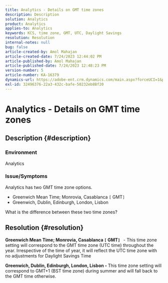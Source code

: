 ```yaml
---
title: Analytics - Details on GMT time zones
description: Description
solution: Analytics
product: Analytics
applies-to: Analytics
keywords: KCS, time zone, GMT, UTC, Daylight Savings
resolution: Resolution
internal-notes: null
bug: false
article-created-by: Amol Mahajan
article-created-date: 7/24/2023 12:44:02 PM
article-published-by: Amol Mahajan
article-published-date: 7/24/2023 12:48:23 PM
version-number: 5
article-number: KA-16379
dynamics-url: https://adobe-ent.crm.dynamics.com/main.aspx?forceUCI=1&pagetype=entityrecord&etn=knowledgearticle&id=c0720dc4-1f2a-ee11-bdf4-6045bd006b3d
exl-id: 32496376-22a3-432c-bafe-50232eb88f20
---
```

# Analytics - Details on GMT time zones

## Description {#description}


### <b>Environment</b>

Analytics



### <b>Issue/Symptoms</b>

Analytics has two GMT time zone options.

- Greenwich Mean Time; Monrovia, Casablanca `[` GMT`]`
- Greenwich, Dublin, Edinburgh, London, Lisbon


What is the difference between these two time zones?


## Resolution {#resolution}


<b>Greenwich Mean Time; Monrovia, Casablanca `[` GMT`]`  </b> - This time zone setting will correspond to the GMT time zone (UTC time) throughout the year. Irrespective of the time of year, it will reflect the UTC time zone with no adjustments for Daylight Savings Time

<b>Greenwich, Dublin, Edinburgh, London, Lisbon - </b>This time zone setting will correspond to GMT+1 (BST time zone) during summer and will fall back to the GMT time otherwise.
